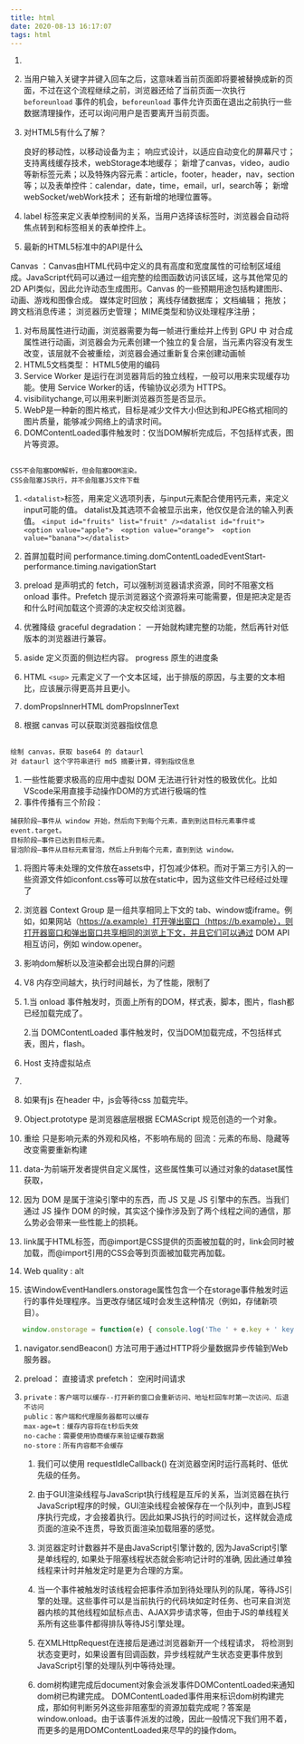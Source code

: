 ```yaml
---
title: html
date: 2020-08-13 16:17:07
tags: html
---
```

1. 
1. 当用户输入关键字并键入回车之后，这意味着当前页面即将要被替换成新的页面，不过在这个流程继续之前，浏览器还给了当前页面一次执行 `beforeunload` 事件的机会，`beforeunload` 事件允许页面在退出之前执行一些数据清理操作，还可以询问用户是否要离开当前页面。

1. 对HTML5有什么了解？
   
   良好的移动性，以移动设备为主；
   响应式设计，以适应自动变化的屏幕尺寸；
   支持离线缓存技术，webStorage本地缓存；
   新增了canvas，video，audio等新标签元素；以及特殊内容元素：article，footer，header，nav，section等；以及表单控件：calendar，date，time，email，url，search等；
   新增webSocket/webWork技术；
   还有新增的地理位置等。
1. label 标签来定义表单控制间的关系，当用户选择该标签时，浏览器会自动将焦点转到和标签相关的表单控件上。    
1.  最新的HTML5标准中的API是什么
   
   Canvas ：Canvas由HTML代码中定义的具有高度和宽度属性的可绘制区域组成。JavaScript代码可以通过一组完整的绘图函数访问该区域，这与其他常见的2D API类似，因此允许动态生成图形。Canvas 的一些预期用途包括构建图形、动画、游戏和图像合成。
   媒体定时回放；
   离线存储数据库；
   文档编辑；
   拖放；
   跨文档消息传递；
   浏览器历史管理；
   MIME类型和协议处理程序注册；
1. 对布局属性进行动画，浏览器需要为每一帧进行重绘并上传到 GPU 中
对合成属性进行动画，浏览器会为元素创建一个独立的复合层，当元素内容没有发生改变，该层就不会被重绘，浏览器会通过重新复合来创建动画帧
1. HTML5文档类型：<!doctype html>    HTML5使用的编码 <meta charset=”UTF-8”>
1. Service Worker 是运行在浏览器背后的独立线程，一般可以用来实现缓存功能。使用 Service Worker的话，传输协议必须为 HTTPS。
3. visibilitychange,可以用来判断浏览器页签是否显示。
2. WebP是一种新的图片格式，目标是减少文件大小但达到和JPEG格式相同的图片质量，能够减少网络上的请求时间。
1. DOMContentLoaded事件触发时：仅当DOM解析完成后，不包括样式表，图片等资源。
```text

CSS不会阻塞DOM解析，但会阻塞DOM渲染。
CSS会阻塞JS执行，并不会阻塞JS文件下载
``` 
1. `<datalist>`标签，用来定义选项列表，与input元素配合使用钙元素，来定义input可能的值。
  datalist及其选项不会被显示出来，他仅仅是合法的输入列表值。
  `<input id="fruits" list="fruit" /><datalist id="fruit">  <option value="apple">  <option value="orange">  <option value="banana"></datalist>`
1. 首屏加载时间
    performance.timing.domContentLoadedEventStart-performance.timing.navigationStart
2.  preload 是声明式的 fetch，可以强制浏览器请求资源，同时不阻塞文档 onload 事件。Prefetch 提示浏览器这个资源将来可能需要，但是把决定是否和什么时间加载这个资源的决定权交给浏览器。
3. 优雅降级 graceful degradation： 一开始就构建完整的功能，然后再针对低版本的浏览器进行兼容。
4. aside  定义页面的侧边栏内容。
   progress 原生的进度条

5.  HTML `<sup>` 元素定义了一个文本区域，出于排版的原因，与主要的文本相比，应该展示得更高并且更小。
6. domPropsInnerHTML  domPropsInnerText
7. 根据 canvas 可以获取浏览器指纹信息
```text

绘制 canvas，获取 base64 的 dataurl
对 dataurl 这个字符串进行 md5 摘要计算，得到指纹信息
```
1. 一些性能要求极高的应用中虚拟 DOM 无法进行针对性的极致优化。比如VScode采用直接手动操作DOM的方式进行极端的性
1. 事件传播有三个阶段：
```text
捕获阶段–事件从 window 开始，然后向下到每个元素，直到到达目标元素事件或event.target。
目标阶段–事件已达到目标元素。
冒泡阶段–事件从目标元素冒泡，然后上升到每个元素，直到到达 window。

```

1.  将图片等未处理的文件放在assets中，打包减少体积。而对于第三方引入的一些资源文件如iconfont.css等可以放在static中，因为这些文件已经经过处理了
1. 浏览器 Context Group 是一组共享相同上下文的 tab、window或iframe。例如，如果网站（https://a.example）打开弹出窗口（https://b.example），则打开器窗口和弹出窗口共享相同的浏览上下文，并且它们可以通过 DOM API相互访问，例如 window.opener。
1. 影响dom解析以及渲染都会出现白屏的问题
1. V8 内存空间越大，执行时间越长，为了性能，限制了
1. 1.当 onload 事件触发时，页面上所有的DOM，样式表，脚本，图片，flash都已经加载完成了。
   
   2.当 DOMContentLoaded 事件触发时，仅当DOM加载完成，不包括样式表，图片，flash。
1. Host 支持虚拟站点
1. 
1. 如果有js 在header 中，js会等待css 加载完毕。
1. Object.prototype 是浏览器底层根据 ECMAScript 规范创造的一个对象。
1.  重绘 只是影响元素的外观和风格，不影响布局的  回流：元素的布局、隐藏等改变需要重新构建
1.   data-为前端开发者提供自定义属性，这些属性集可以通过对象的dataset属性获取，
1. 因为 DOM 是属于渲染引擎中的东西，而 JS 又是 JS 引擎中的东西。当我们通过 JS 操作 DOM 的时候，其实这个操作涉及到了两个线程之间的通信，那么势必会带来一些性能上的损耗。
2. link属于HTML标签，而@import是CSS提供的页面被加载的时，link会同时被加载，而@import引用的CSS会等到页面被加载完再加载。
3. Web quality  : alt
4. 该WindowEventHandlers.onstorage属性包含一个在storage事件触发时运行的事件处理程序。当更改存储区域时会发生这种情况（例如，存储新项目）。
```javascript
   window.onstorage = function(e) { console.log('The ' + e.key + ' key has been changed from ' + e.oldValue + ' to ' + e.newValue + '.'); };
```
1. navigator.sendBeacon() 方法可用于通过HTTP将少量数据异步传输到Web服务器。
1. preload：  直接请求
   prefetch： 空闲时间请求
   
1. <link rel="dns-prefetch" href="//baidu.com”>
   比较小的图片例如icon，使用base64编码，可以减少一次图片的网络请求；
1. cache control 
```text
private：客户端可以缓存--打开新的窗口会重新访问、地址栏回车时第一次访问、后退不访问
public：客户端和代理服务器都可以缓存
max-age=t：缓存内容将在t秒后失效
no-cache：需要使用协商缓存来验证缓存数据
no-store：所有内容都不会缓存

```   
1. 我们可以使用 requestIdleCallback() 在浏览器空闲时运行高耗时、低优先级的任务。
  
1. 由于GUI渲染线程与JavaScript执行线程是互斥的关系，当浏览器在执行JavaScript程序的时候，GUI渲染线程会被保存在一个队列中，直到JS程序执行完成，才会接着执行。因此如果JS执行的时间过长，这样就会造成页面的渲染不连贯，导致页面渲染加载阻塞的感觉。
1. 浏览器定时计数器并不是由JavaScript引擎计数的, 因为JavaScript引擎是单线程的, 如果处于阻塞线程状态就会影响记计时的准确, 因此通过单独线程来计时并触发定时是更为合理的方案。
1.  当一个事件被触发时该线程会把事件添加到待处理队列的队尾，等待JS引擎的处理。这些事件可以是当前执行的代码块如定时任务、也可来自浏览器内核的其他线程如鼠标点击、AJAX异步请求等，但由于JS的单线程关系所有这些事件都得排队等待JS引擎处理。

1.   在XMLHttpRequest在连接后是通过浏览器新开一个线程请求， 将检测到状态变更时，如果设置有回调函数，异步线程就产生状态变更事件放到 JavaScript引擎的处理队列中等待处理。
1. dom树构建完成后document对象会派发事件DOMContentLoaded来通知dom树已构建完成。
   DOMContentLoaded事件用来标识dom树构建完成，那如何判断另外这些非阻塞型的资源加载完成呢？答案是window.onload。由于该事件派发的过晚，因此一般情况下我们用不着，而更多的是用DOMContentLoaded来尽早的的操作dom。